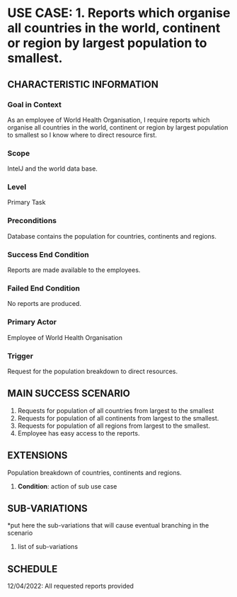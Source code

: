 # USE CASE: 1. Reports which organise all countries in the world, continent or region by largest population to smallest.

## CHARACTERISTIC INFORMATION

### Goal in Context

As an employee of World Health Organisation, I require reports which organise all countries in the world, continent or region by largest population to smallest so I know where to direct resource first.

### Scope

IntelJ and the world data base.

### Level

Primary Task

### Preconditions

Database contains the population for countries, continents and regions.

### Success End Condition

Reports are made available to the employees.

### Failed End Condition

No reports are produced.

### Primary Actor

Employee of World Health Organisation

### Trigger

Request for the population breakdown to direct resources.

## MAIN SUCCESS SCENARIO

1. Requests for population of all countries from largest to the smallest 
2. Requests for population of all continents from largest to the smallest.
3. Requests for population of all regions from largest to the smallest.
4. Employee has easy access to the reports.

## EXTENSIONS

Population breakdown of countries, continents and regions.

1. **Condition**: action of sub use case

## SUB-VARIATIONS

*put here the sub-variations that will cause eventual branching in the scenario

1. list of sub-variations

## SCHEDULE

12/04/2022: All requested reports provided 
